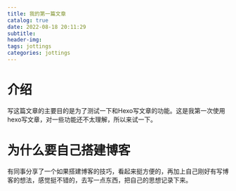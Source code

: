 ```yaml
---
title: 我的第一篇文章
catalog: true
date: 2022-08-18 20:11:29
subtitle:
header-img:
tags: jottings
categories: jottings
---
```

# 介绍

​		写这篇文章的主要目的是为了测试一下和Hexo写文章的功能。这是我第一次使用hexo写文章，对一些功能还不太理解，所以来试一下。

# 为什么要自己搭建博客

​		有同事分享了一个如果搭建博客的技巧，看起来挺方便的，再加上自己刚好有写博客的想法，感觉挺不错的，去写一点东西，把自己的思想记录下来。
